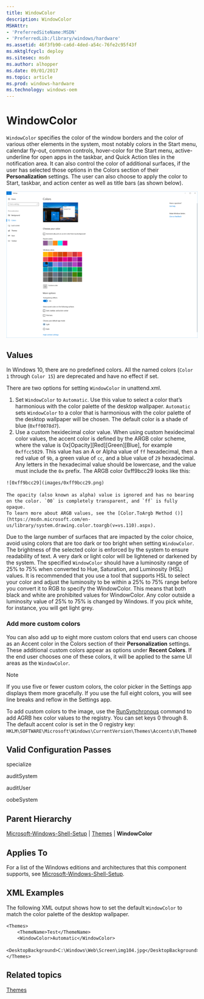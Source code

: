 ```yaml
---
title: WindowColor
description: WindowColor
MSHAttr:
- 'PreferredSiteName:MSDN'
- 'PreferredLib:/library/windows/hardware'
ms.assetid: 46f3fb90-ca6d-4ded-a54c-76fe2c95f43f
ms.mktglfcycl: deploy
ms.sitesec: msdn
ms.author: alhopper
ms.date: 09/01/2017
ms.topic: article
ms.prod: windows-hardware
ms.technology: windows-oem
---
```


# WindowColor


`WindowColor` specifies the color of the window borders and the color of various other elements in the system, most notably colors in the Start menu, calendar fly-out, common controls, hover-color for the Start menu, active-underline for open apps in the taskbar, and Quick Action tiles in the notification area. It can also control the color of additional surfaces, if the user has selected those options in the Colors section of their **Personalization** settings. The user can also choose to apply the color to Start, taskbar, and action center as well as title bars (as shown below).

 ![Colors section of Personalization settings](images/personalization-colors.png)

## Values


In Windows 10, there are no predefined colors. All the named colors (`Color 1` through `Color 15`) are deprecated and have no effect if set. 

There are two options for setting `WindowColor` in unattend.xml.

1.   Set `WindowColor` to `Automatic`. Use this value to select a color that’s harmonious with the color palette of the desktop wallpaper. `Automatic` sets `WindowColor` to a color that is harmonious with the color palette of the desktop wallpaper will be chosen.
The default color is a shade of blue (`0xff0078d7`).
2.   Use a custom hexidecimal color value. When using custom hexidecimal color values, the accent color is defined by the ARGB color scheme, where the value is 0x[Opacity][Red][Green][Blue], for example `0xffcc5029`. This value has an A or Alpha value of `ff` hexadecimal, then a red value of `9b`, a green value of `cc`, and a blue value of `29` hexadecimal. Any letters in the hexadecimal value should be lowercase, and the value must include the `0x` prefix. The ARGB color 0xff9bcc29 looks like this:

    ![0xff9bcc29](images/0xff9bcc29.png)

    The opacity (also known as alpha) value is ignored and has no bearing on the color. `00` is completely transparent, and `ff` is fully opaque. 
    To learn more about ARGB values, see the [Color.ToArgb Method ()](https://msdn.microsoft.com/en-us/library/system.drawing.color.toargb(v=vs.110).aspx).

Due to the large number of surfaces that are impacted by the color choice, avoid using colors that are too dark or too bright when setting `WindowColor`. The brightness of the selected color is enforced by the system to ensure readability of text. A very dark or light color will be lightened or darkened by the system. The specified `WindowColor` should have a luminosity range of 25% to 75% when converted to Hue, Saturation, and Luminosity (HSL) values. It is recommended that you use a tool that supports HSL to select your color and adjust the luminosity to be within a 25% to 75% range before you convert it to RGB to specify the WindowColor. This means that both black and white are prohibited values for WindowColor. Any color outside a luminosity value of 25% to 75% is changed by Windows. If you pick white, for instance, you will get light grey. 


### Add more custom colors

You can also add up to eight more custom colors that end users can choose as an Accent color in the Colors section of their **Personalization** settings. These additional custom colors appear as options under **Recent Colors**. If the end user chooses one of these colors, it will be applied to the same UI areas as the `WindowColor`.

>[!Note]
> If you use five or fewer custom colors, the color picker in the Settings app displays them more gracefully. If you use the full eight colors, you will see line breaks and reflow in the Settings app.

To add custom colors to the image, use the [RunSynchronous](microsoft-windows-deployment-runsynchronous) command to add AGRB hex color values to the registry. You can set keys 0 through 8. The default accent color is set in the 0 registry key: `HKLM\SOFTWARE\Microsoft\Windows\CurrentVersion\Themes\Accents\0\Theme0`



## Valid Configuration Passes


specialize

auditSystem

auditUser

oobeSystem

## Parent Hierarchy


[Microsoft-Windows-Shell-Setup](microsoft-windows-shell-setup.md) | [Themes](microsoft-windows-shell-setup-themes.md) | **WindowColor**

## Applies To


For a list of the Windows editions and architectures that this component supports, see [Microsoft-Windows-Shell-Setup](microsoft-windows-shell-setup.md).

## XML Examples


The following XML output shows how to set the default `WindowColor` to match the color palette of the desktop wallpaper.

```
<Themes>
    <ThemeName>Test</ThemeName>
    <WindowColor>Automatic</WindowColor>
    <DesktopBackground>C:\Windows\Web\Screen\img104.jpg</DesktopBackground>
</Themes>
```

## Related topics


[Themes](microsoft-windows-shell-setup-themes.md)

 

 







